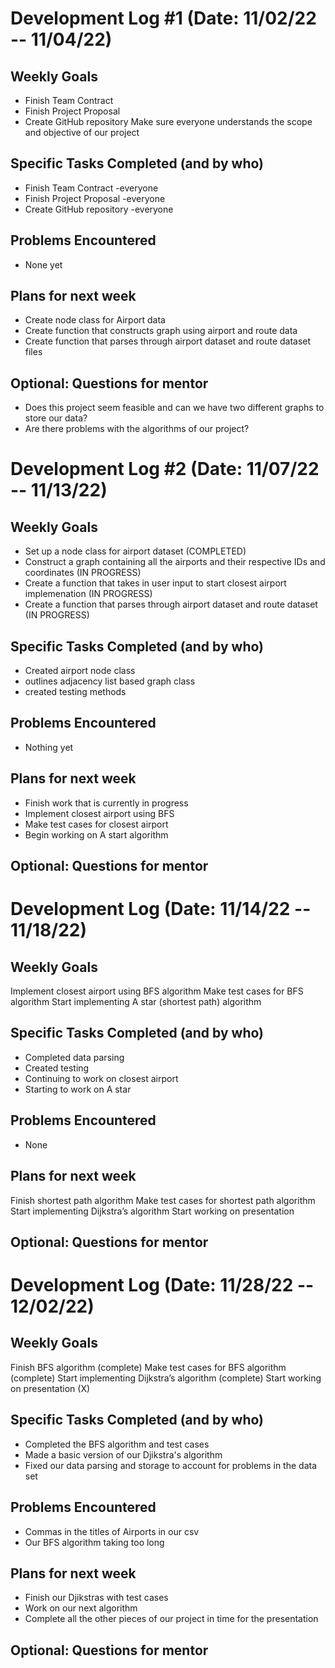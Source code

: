 # Development Log #1 (Date: 11/02/22 -- 11/04/22)

## Weekly Goals
- Finish Team Contract
- Finish Project Proposal
- Create GitHub repository
Make sure everyone understands the scope and objective of our project
## Specific Tasks Completed (and by who)
- Finish Team Contract 	-everyone
- Finish Project Proposal -everyone
- Create GitHub repository -everyone
## Problems Encountered 
- None yet
## Plans for next week
- Create node class for Airport data
- Create function that constructs graph using airport and route data
- Create function that parses through airport dataset and route dataset files
## Optional: Questions for mentor
- Does this project seem feasible and can we have two different graphs to store our data?
- Are there problems with the algorithms of our project? 


# Development Log #2 (Date: 11/07/22 -- 11/13/22)

## Weekly Goals
- Set up a node class for airport dataset (COMPLETED)
- Construct a graph containing all the airports and their respective IDs and coordinates (IN PROGRESS)
- Create a function that takes in user input to start closest airport implemenation (IN PROGRESS)
- Create a function that parses through airport dataset and route dataset (IN PROGRESS)
## Specific Tasks Completed (and by who)
- Created airport node class
- outlines adjacency list based graph class
- created testing methods
## Problems Encountered 
- Nothing yet
## Plans for next week
- Finish work that is currently in progress
- Implement closest airport using BFS
- Make test cases for closest airport
- Begin working on A start algorithm
## Optional: Questions for mentor

# Development Log (Date: 11/14/22 -- 11/18/22)

## Weekly Goals
Implement closest airport using BFS algorithm
Make test cases for BFS algorithm
Start implementing A star (shortest path) algorithm
## Specific Tasks Completed (and by who)
- Completed data parsing
- Created testing
- Continuing to work on closest airport
- Starting to work on A star
## Problems Encountered 
- None
## Plans for next week
Finish shortest path algorithm
Make test cases for shortest path algorithm
Start implementing Dijkstra’s algorithm
Start working on presentation

## Optional: Questions for mentor

# Development Log (Date: 11/28/22 -- 12/02/22)

## Weekly Goals
Finish BFS algorithm (complete)
Make test cases for BFS algorithm (complete)
Start implementing Dijkstra’s algorithm (complete)
Start working on presentation (X)
## Specific Tasks Completed (and by who)
- Completed the BFS algorithm and test cases
- Made a basic version of our Djikstra's algorithm
- Fixed our data parsing and storage to account for problems in the data set
## Problems Encountered 
- Commas in the titles of Airports in our csv
- Our BFS algorithm taking too long
## Plans for next week
- Finish our Djikstras with test cases
- Work on our next algorithm
- Complete all the other pieces of our project in time for the presentation
## Optional: Questions for mentor